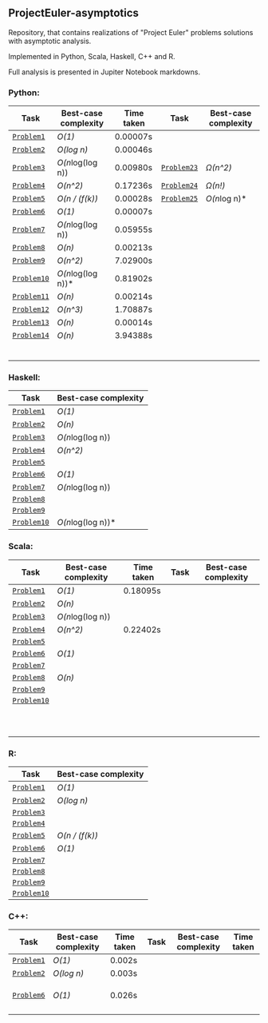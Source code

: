 ## ProjectEuler-asymptotics
Repository, that contains realizations of "Project Euler" problems solutions with asymptotic analysis.

Implemented in Python, Scala, Haskell, C++ and R.

Full analysis is presented in Jupiter Notebook markdowns.

### Python:

 Task                                  |Best-case complexity|Time taken| Task                       | Best-case complexity   |
|--------------------------------------|---------------------|--|----------------------------------|------------------------|
| [`Problem1`](python/Problem1.ipynb)  | *O(1)*             |0.00007s   |   |        |
| [`Problem2`](python/Problem2.ipynb)  | *O(log n)*         |0.00046s  |  |        |   
| [`Problem3`](python/Problem3.ipynb)| *O(n*log(log n))|0.00980s  |[`Problem23`](python/Problem_23.ipynb) |*Ω(n^2)*         | 
| [`Problem4`](python/Problem4.ipynb)| *O(n^2)*        |0.17236s  |[`Problem24`](python/Problem_24.ipynb) |   *Ω(n!)*       |   
| [`Problem5`](python/Problem5.ipynb)| *O(n / (f(k))*  |0.00028s  |[`Problem25`](python/Problem_25.ipynb) |   *O(n*log n)*  |   
| [`Problem6`](python/Problem6.ipynb)| *O(1)*          |0.00007s  | |        |   
| [`Problem7`](python/Problem7.ipynb)| *O(n*log(log n))|0.05955s  | |        | 
| [`Problem8`](python/Problem8.ipynb)| *O(n)*          |0.00213s  | |        | 
| [`Problem9`](python/Problem9.ipynb)| *O(n^2)*          |7.02900s  | |        | 
| [`Problem10`](python/Problem_10.ipynb)| *O(n*log(log n))* |0.81902s  | |        | 
| [`Problem11`](python/Problem_11.ipynb)| *O(n)*          |0.00214s  | |        |
| [`Problem12`](python/Problem_12.ipynb)| *O(n^3)*        |1.70887s  | |        |
| [`Problem13`](python/Problem_13.ipynb)| *O(n)*          |0.00014s  | |        | 
| [`Problem14`](python/Problem_14.ipynb)| *O(n)*          |3.94388s  | |        |  
|                                   |                     |  | |        |   
|                                   |                     |  | |        | 
|                                   |                     |  | |        |
|                                   |                     |  | |        |
|                                   |                     |  | |        |
|                                   |                     |  | |        |






### Haskell:

 Task                              | Best-case complexity   |
|----------------------------------|------------------------|
| [`Problem1`](haskell/Problem1.hs)| *O(1)*                 |
| [`Problem2`](haskell/Problem2.hs)| *O(n)*              |   
| [`Problem3`](haskell/Problem3.hs)| *O(n*log(log n))       |   
| [`Problem4`](haskell/Problem4.hs)| *O(n^2)*             |   0.224012
| [`Problem5`](haskell/Problem5.hs)|          |   
| [`Problem6`](haskell/Problem6.hs)|   *O(1)*            |   
| [`Problem7`](haskell/Problem7.hs)| *O(n*log(log n))       | 
| [`Problem8`](haskell/Problem8.hs)|                        | 
| [`Problem9`](haskell/Problem9.hs)|        | 
| [`Problem10`](haskell/Problem_10.hs)  | *O(n*log(log n))*       | 


### Scala:

 Task                            | Best-case complexity   |Time taken|Task|Best-case complexity|
|--------------------------------|------------------------|----------|----|--------------------|
| [`Problem1`](scala/Problem1.scala)  | *O(1)*            |0.18095s| |        |
| [`Problem2`](scala/Problem2.scala)  | *O(n)*            |  | |        |   
| [`Problem3`](scala/Problem3.scala)  | *O(n*log(log n))  |  | |        |   
| [`Problem4`](scala/Problem4.scala)  | *O(n^2)*          |0.22402s| |        | 
| [`Problem5`](scala/Problem5.scala)  |                   |  | |        |
| [`Problem6`](scala/Problem6.scala)  |   *O(1)*          |  | |        | 
| [`Problem7`](scala/Problem7.scala)  |                   |  | |        |
| [`Problem8`](scala/Problem8.scala)  | *O(n)*            |  | |        |
| [`Problem9`](scala/Problem9.scala)  |                   |  | |        |
| [`Problem10`](scala/Problem_10.scala) |                 |  | |        |
| |           |  | |        |
| |        |  | |        |
| |        |  | |        | 
| |        |  | |        |  
|                                   |                     |  | |        |   
|                                   |                     |  | |        | 
|                                   |                     |  | |        |
|                                   |                     |  | |        |
|                                   |                     |  | |        |
|                                   |                     |  | |        |


### R:

 Task                            | Best-case complexity   |
|--------------------------------|------------------------|
| [`Problem1`](R/Problem1.r)  | *O(1)*                          |
| [`Problem2`](R/Problem2.r)  | *O(log n)*                      |   
| [`Problem3`](R/Problem3.r)  |        |   
| [`Problem4`](R/Problem4.r)  |               |   
| [`Problem5`](R/Problem5.r)  | *O(n / (f(k))*                  |   
| [`Problem6`](R/Problem6.r)  |    *O(1)*                       |   
| [`Problem7`](R/Problem7.r)  |        | 
| [`Problem8`](R/Problem8.r)  |       | 
| [`Problem9`](R/Problem9.r)  |        | 
| [`Problem10`](R/Problem_10.r)  |        | 


### C++:

| Task | Best-case complexity | Time taken | Task | Best-case complexity | Time taken |
|------|----------------------|------------|------|----------------------|------------|
| [`Problem1`](cpp/Problem1.cpp)     | *O(1)* | 0.002s      |      |                      |            |
| [`Problem2`](cpp/Problem2.cpp)     | *O(log n)* | 0.003s  |      |                      |            |
|      |                      |            |      |                      |            |
|      |                      |            |      |                      |            |
|      |                      |            |      |                      |            |
| [`Problem6`](cpp/Problem6.cpp)     | *O(1)* | 0.026s      |      |                      |            |
|      |                      |            |      |                      |            |
|      |                      |            |      |                      |            |
|      |                      |            |      |                      |            |
|      |                      |            |      |                      |            |
